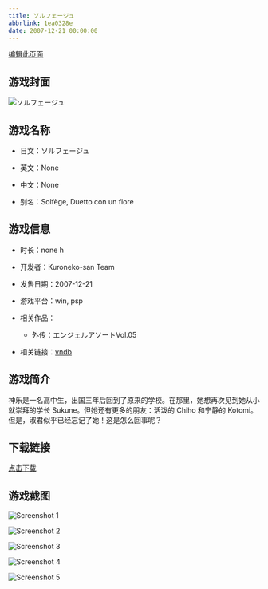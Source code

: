 ```yaml
---
title: ソルフェージュ
abbrlink: 1ea0328e
date: 2007-12-21 00:00:00
---
```

[编辑此页面](https://github.com/ACG-3/ADV3-source/blob/main/source/_posts/games/%E3%82%BD%E3%83%AB%E3%83%95%E3%82%A7%E3%83%BC%E3%82%B8%E3%83%A5.md)

## 游戏封面

![ソルフェージュ](https%3A//pan.timero.xyz/onedrive/img_lib_001/%E3%82%BD%E3%83%AB%E3%83%95%E3%82%A7%E3%83%BC%E3%82%B8%E3%83%A5_cover.avif)


## 游戏名称

- 日文：ソルフェージュ
- 英文：None
- 中文：None

- 别名：Solfège, Duetto con un fiore


## 游戏信息

- 时长：none h
- 开发者：Kuroneko-san Team
- 发售日期：2007-12-21
- 游戏平台：win, psp
- 相关作品：
   - 外传：エンジェルアソートVol.05

- 相关链接：[vndb](https://vndb.org/v2113)


## 游戏简介

神乐是一名高中生，出国三年后回到了原来的学校。在那里，她想再次见到她从小就崇拜的学长 Sukune。但她还有更多的朋友：活泼的 Chiho 和宁静的 Kotomi。但是，淑君似乎已经忘记了她！这是怎么回事呢？


## 下载链接

[点击下载](https://pan.timero.xyz/onedrive/adv_lib_001/%E3%82%BD%E3%83%AB%E3%83%95%E3%82%A7%E3%83%BC%E3%82%B8%E3%83%A5)


## 游戏截图


![Screenshot 1](https%3A//pan.timero.xyz/onedrive/img_lib_001/%E3%82%BD%E3%83%AB%E3%83%95%E3%82%A7%E3%83%BC%E3%82%B8%E3%83%A5_Screenshot_1.avif)

![Screenshot 2](https%3A//pan.timero.xyz/onedrive/img_lib_001/%E3%82%BD%E3%83%AB%E3%83%95%E3%82%A7%E3%83%BC%E3%82%B8%E3%83%A5_Screenshot_2.avif)

![Screenshot 3](https%3A//pan.timero.xyz/onedrive/img_lib_001/%E3%82%BD%E3%83%AB%E3%83%95%E3%82%A7%E3%83%BC%E3%82%B8%E3%83%A5_Screenshot_3.avif)

![Screenshot 4](https%3A//pan.timero.xyz/onedrive/img_lib_001/%E3%82%BD%E3%83%AB%E3%83%95%E3%82%A7%E3%83%BC%E3%82%B8%E3%83%A5_Screenshot_4.avif)

![Screenshot 5](https%3A//pan.timero.xyz/onedrive/img_lib_001/%E3%82%BD%E3%83%AB%E3%83%95%E3%82%A7%E3%83%BC%E3%82%B8%E3%83%A5_Screenshot_5.avif)

